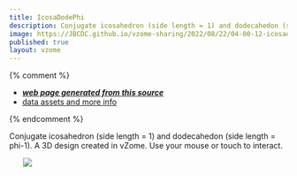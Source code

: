 ```yaml
---
title: IcosaDodePhi
description: Conjugate icosahedron (side length = 1) and dodecahedon (side length = phi-1). A 3D design created in vZome.  Use your mouse or touch to interact.
image: https://JBCDC.github.io/vzome-sharing/2022/08/22/04-00-12-icosadode2/icosadode2.png
published: true
layout: vzome
---
```


{% comment %}
 - [***web page generated from this source***](<https://JBCDC.github.io/vzome-sharing/2022/08/22/icosadode2-04-00-12.html>)
 - [data assets and more info](<https://github.com/JBCDC/vzome-sharing/tree/main/2022/08/22/04-00-12-icosadode2/>)
 
{% endcomment %}

Conjugate icosahedron (side length = 1) and dodecahedon (side length = phi-1). A 3D design created in vZome.  Use your mouse or touch to interact.

<vzome-viewer style="width: 87%; height: 60vh; margin: 5%"
       src="https://JBCDC.github.io/vzome-sharing/2022/08/22/04-00-12-icosadode2/icosadode2.vZome" >
  <img src="https://JBCDC.github.io/vzome-sharing/2022/08/22/04-00-12-icosadode2/icosadode2.png" />
</vzome-viewer>